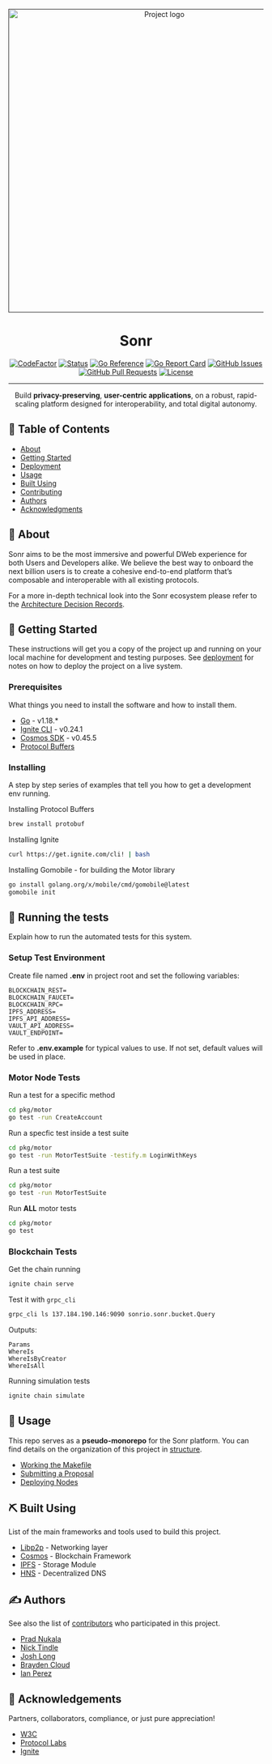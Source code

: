 <p align="center">
  <a href="" rel="noopener">
 <img width=600px src="./docs/static/cover.jpg" alt="Project logo"></a>
</p>

<h1 align="center"><bold>Sonr</bold></h1>

<div align="center">

[![CodeFactor](https://www.codefactor.io/repository/github/sonr-io/sonr/badge)](https://www.codefactor.io/repository/github/sonr-io/sonr)
  [![Status](https://img.shields.io/badge/status-active-success.svg)](https://sonr.io)
  [![Go Reference](https://pkg.go.dev/badge/github.com/sonr-io/sonr.svg)](https://pkg.go.dev/github.com/sonr-io/sonr)
  [![Go Report Card](https://goreportcard.com/badge/github.com/sonr-io/sonr)](https://goreportcard.com/report/github.com/sonr-io/sonr)
  [![GitHub Issues](https://img.shields.io/github/issues/sonr-io/sonr.svg)](https://github.com/sonr-io/sonr/issues)
  [![GitHub Pull Requests](https://img.shields.io/github/issues-pr/sonr-io/sonr.svg)](https://github.com/sonr-io/sonr/pulls)
  [![License](https://img.shields.io/badge/license-GPLv3-blue.svg)](/LICENSE)

</div>

---

<p align="center"> Build <strong>privacy-preserving</strong>, <strong>user-centric applications</strong>, on a robust, rapid-scaling platform designed for interoperability, and total digital autonomy.
    <br>
</p>

## 📝 Table of Contents
- [About](#about)
- [Getting Started](#getting_started)
- [Deployment](#deployment)
- [Usage](#usage)
- [Built Using](#built_using)
- [Contributing](./docs/guides/CONTRIBUTING.md)
- [Authors](#authors)
- [Acknowledgments](#acknowledgement)

## 🧐 About <a name = "about"></a>
Sonr aims to be the most immersive and powerful DWeb experience for both Users and Developers alike. We believe the best way to onboard the next billion users is to create a cohesive end-to-end platform that’s composable and interoperable with all existing protocols.

For a more in-depth technical look into the Sonr ecosystem please refer to the [Architecture Decision Records](./docs/architecture/GUIDE.md).


## 🏁 Getting Started <a name = "getting_started"></a>
These instructions will get you a copy of the project up and running on your local machine for development and testing purposes. See [deployment](#-deployment-) for notes on how to deploy the project on a live system.

### Prerequisites
What things you need to install the software and how to install them.
- [Go](https://golang.org/doc/install) - v1.18.*
- [Ignite CLI](https://github.com/ignite/cli) - v0.24.1
- [Cosmos SDK](https://cosmos.network/docs/getting-started/installation.html) - v0.45.5
- [Protocol Buffers](https://grpc.io)

### Installing
A step by step series of examples that tell you how to get a development env running.

Installing Protocol Buffers

```bash
brew install protobuf
```

Installing Ignite

```bash
curl https://get.ignite.com/cli! | bash
```

Installing Gomobile - for building the Motor library

```bash
go install golang.org/x/mobile/cmd/gomobile@latest
gomobile init
```

## 🔧 Running the tests <a name = "tests"></a>
Explain how to run the automated tests for this system.

### Setup Test Environment

Create file named **.env** in project root and set the following variables:
```
BLOCKCHAIN_REST=
BLOCKCHAIN_FAUCET=
BLOCKCHAIN_RPC=
IPFS_ADDRESS=
IPFS_API_ADDRESS=
VAULT_API_ADDRESS=
VAULT_ENDPOINT=
```

Refer to **.env.example** for typical values to use. If not set, default values will be used in place.

### Motor Node Tests


Run a test for a specific method
```bash
cd pkg/motor
go test -run CreateAccount
```

Run a specfic test inside a test suite
```bash
cd pkg/motor
go test -run MotorTestSuite -testify.m LoginWithKeys
```

Run a test suite
```bash
cd pkg/motor
go test -run MotorTestSuite
```

Run <b>ALL</b> motor tests
```bash
cd pkg/motor
go test
```

### Blockchain Tests

Get the chain running
```bash
ignite chain serve
```

Test it with `grpc_cli`
```bash
grpc_cli ls 137.184.190.146:9090 sonrio.sonr.bucket.Query
```
Outputs:
```
Params
WhereIs
WhereIsByCreator
WhereIsAll
```

Running simulation tests
```bash
ignite chain simulate
```

## 🎈 Usage <a name="usage"></a>
This repo serves as a **pseudo-monorepo** for the Sonr platform. You can find details on the organization of this project in [structure](./docs/guides/STRUCTURE.md).
- [Working the Makefile](./docs/guides/USAGE.md#working-the-makefile)
- [Submitting a Proposal](https://github.com/sonr-io/sonr/discussions/521)
- [Deploying Nodes](./docs/guides/DEPLOYMENT.md)

## ⛏️ Built Using <a name = "built_using"></a>
List of the main frameworks and tools used to build this project.
- [Libp2p](https://github.com/libp2p/libp2p) - Networking layer
- [Cosmos](https://github.com/cosmos-sdk/cosmos) - Blockchain Framework
- [IPFS](https://github.com/ipfs/ipfs) - Storage Module
- [HNS](https://handshake.org/) - Decentralized DNS

## ✍️ Authors <a name = "authors"></a>
See also the list of [contributors](https://github.com/sonr-io/sonr/contributors) who participated in this project.
- [Prad Nukala](https://github.com/prnk28)
- [Nick Tindle](https://github.com/ntindle)
- [Josh Long](https://github.com/joshLong145)
- [Brayden Cloud](https://github.com/mcjcloud)
- [Ian Perez](https://github.com/brokecollegekidwithaclothingobsession)

## 🎉 Acknowledgements <a name = "acknowledgement"></a>
Partners, collaborators, compliance, or just pure appreciation!
- [W3C](https://www.w3.org/)
- [Protocol Labs](https://protocol.ai/)
- [Ignite](https://ignite.com/)
